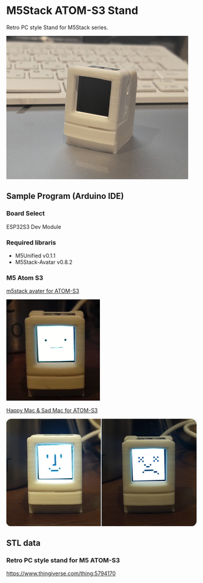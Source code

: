 # M5Stack ATOM-S3 Stand

Retro PC style Stand for M5Stack series.

![](img/MacStand.jpg)

## Sample Program (Arduino IDE)

### Board Select
ESP32S3 Dev Module

### Required libraris
- M5Unified v0.1.1
- M5Stack-Avatar v0.8.2

### M5 Atom S3
[m5stack avater for ATOM-S3](examples/m5stack_avater-S3)

![](img/Avatar.png)

[Happy Mac & Sad Mac for ATOM-S3](examples/m5atom-S3-sadmec)

![](img/SadMac.png)

## STL data 
### Retro PC style stand for M5 ATOM-S3
<https://www.thingiverse.com/thing:5794170>
